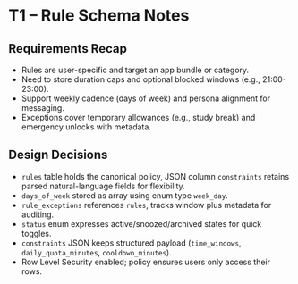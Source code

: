 # T1 – Rule Schema Notes

## Requirements Recap
- Rules are user-specific and target an app bundle or category.
- Need to store duration caps and optional blocked windows (e.g., 21:00-23:00).
- Support weekly cadence (days of week) and persona alignment for messaging.
- Exceptions cover temporary allowances (e.g., study break) and emergency unlocks with metadata.

## Design Decisions
- `rules` table holds the canonical policy, JSON column `constraints` retains parsed natural-language fields for flexibility.
- `days_of_week` stored as array using enum type `week_day`.
- `rule_exceptions` references `rules`, tracks window plus metadata for auditing.
- `status` enum expresses active/snoozed/archived states for quick toggles.
- `constraints` JSON keeps structured payload (`time_windows`, `daily_quota_minutes`, `cooldown_minutes`).
- Row Level Security enabled; policy ensures users only access their rows.
